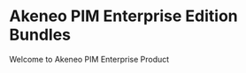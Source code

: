 Akeneo PIM Enterprise Edition Bundles
=====================================

Welcome to Akeneo PIM Enterprise Product
